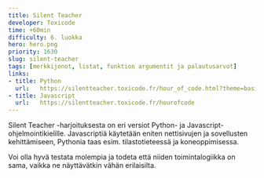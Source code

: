 ```yaml
---
title: Silent Teacher
developer: Toxicode
time: +60min
difficulty: 6. luokka
hero: hero.png
priority: 1630
slug: silent-teacher
tags: [merkkijonot, listat, funktion argumentit ja palautusarvot]
links:
- title: Python
  url:   https://silentteacher.toxicode.fr/hour_of_code.html?theme=basic_python
- title: Javascript
  url:   https://silentteacher.toxicode.fr/hourofcode
---
```


Silent Teacher -harjoituksesta on eri versiot Python- ja Javascript-ohjelmointikielille. Javascriptiä käytetään eniten nettisivujen ja sovellusten kehittämiseen, Pythonia taas esim. tilastotieteessä ja koneoppimisessa.

Voi olla hyvä testata molempia ja todeta että niiden toimintalogiikka on sama, vaikka ne näyttävätkin vähän erilaisilta.
